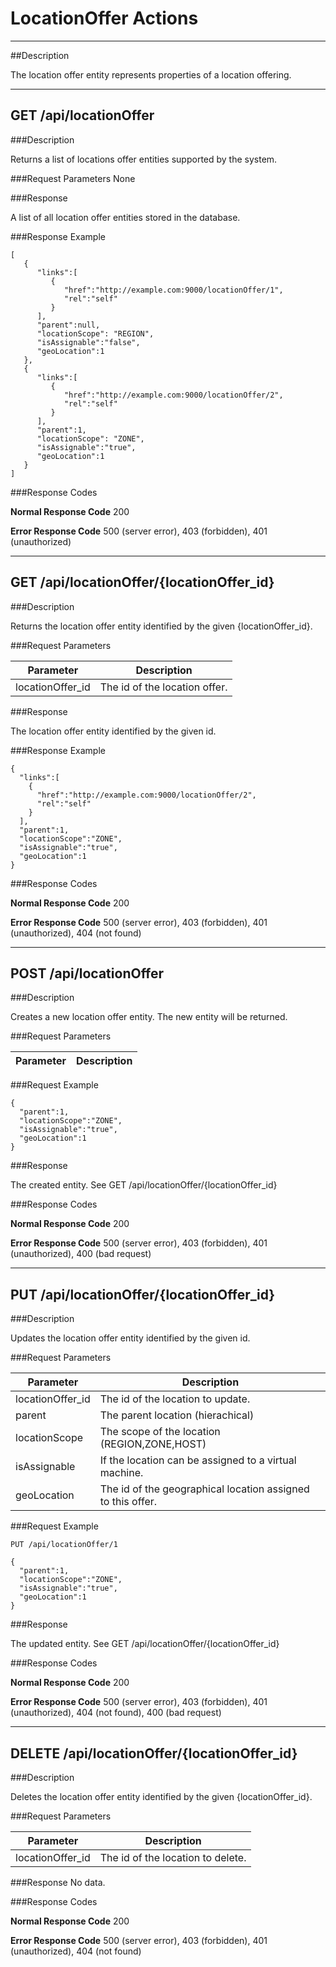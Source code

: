 ﻿# LocationOffer Actions
***

##Description

The location offer entity represents properties of a location offering.

***
## GET /api/locationOffer

###Description

Returns a list of locations offer entities supported by the system.

###Request Parameters
None

###Response

A list of all location offer entities stored in the database.

###Response Example


```
[  
   {  
      "links":[  
         {  
            "href":"http://example.com:9000/locationOffer/1",
            "rel":"self"
         }
      ],
      "parent":null,
      "locationScope": "REGION",
      "isAssignable":"false",
      "geoLocation":1
   },
   {  
      "links":[  
         {  
            "href":"http://example.com:9000/locationOffer/2",
            "rel":"self"
         }
      ],
      "parent":1,
      "locationScope": "ZONE",
      "isAssignable":"true",
      "geoLocation":1
   }
]
```

###Response Codes

**Normal Response Code** 200

**Error Response Code** 500 (server error), 403 (forbidden), 401 (unauthorized)

***

## GET /api/locationOffer/{locationOffer_id}

###Description

Returns the location offer entity identified by the given {locationOffer_id}.

###Request Parameters

Parameter             | Description
------------------    | -------------
locationOffer_id      | The id of the location offer.

###Response

The location offer entity identified by the given id.

###Response Example

```
{
  "links":[
    {
      "href":"http://example.com:9000/locationOffer/2",
      "rel":"self"
    }
  ],
  "parent":1,
  "locationScope":"ZONE",
  "isAssignable":"true",
  "geoLocation":1
}
```

###Response Codes

**Normal Response Code** 200

**Error Response Code** 500 (server error), 403 (forbidden), 401 (unauthorized), 404 (not found)

***

## POST /api/locationOffer

###Description

Creates a new location offer entity. The new entity will be returned.

###Request Parameters

Parameter        | Description
-------------    | -------------


###Request Example

```
{  
  "parent":1,
  "locationScope":"ZONE",
  "isAssignable":"true",
  "geoLocation":1
}
```

###Response

The created entity. See GET /api/locationOffer/{locationOffer_id}

###Response Codes

**Normal Response Code** 200

**Error Response Code** 500 (server error), 403 (forbidden), 401 (unauthorized), 400 (bad request)

***

## PUT /api/locationOffer/{locationOffer_id}

###Description

Updates the location offer entity identified by the given id.

###Request Parameters

Parameter        | Description
---------------- | -------------
locationOffer_id | The id of the location to update.
parent           | The parent location (hierachical)
locationScope    | The scope of the location (REGION,ZONE,HOST)
isAssignable     | If the location can be assigned to a virtual machine.
geoLocation      | The id of the geographical location assigned to this offer.

###Request Example 

```
PUT /api/locationOffer/1
```
```
{  
  "parent":1,
  "locationScope":"ZONE",
  "isAssignable":"true",
  "geoLocation":1
}
```


###Response

The updated entity. See GET /api/locationOffer/{locationOffer_id}

###Response Codes

**Normal Response Code** 200

**Error Response Code** 500 (server error), 403 (forbidden), 401 (unauthorized), 404 (not found), 400 (bad request)

***

## DELETE /api/locationOffer/{locationOffer_id}

###Description

Deletes the location offer entity identified by the given {locationOffer_id}.

###Request Parameters

Parameter          | Description
-------------      | -------------
locationOffer_id   | The id of the location to delete.


###Response
No data.

###Response Codes

**Normal Response Code** 200

**Error Response Code** 500 (server error), 403 (forbidden), 401 (unauthorized), 404 (not found)
